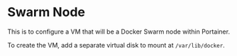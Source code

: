 # Swarm Node

This is to configure a VM that will be a Docker Swarm node within Portainer.

To create the VM, add a separate virtual disk to mount at `/var/lib/docker`.
